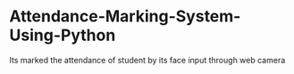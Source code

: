 # Attendance-Marking-System-Using-Python
Its marked the attendance of student by its face input through web camera
